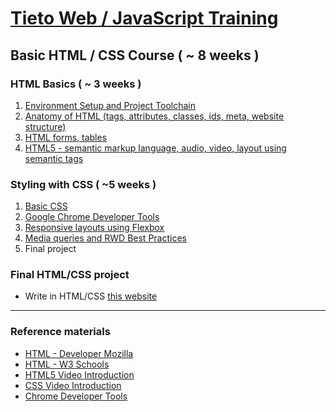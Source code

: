 # [Tieto Web / JavaScript Training](../../readme.md)

## Basic HTML / CSS Course ( ~ 8 weeks )

### HTML Basics ( ~ 3 weeks )

1. [Environment Setup and Project Toolchain](./lesson_00_the_setup/readme.md) 
2. [Anatomy of HTML (tags, attributes, classes, ids, meta, website structure)](./lesson_01_anatomy_of_html/readme.md)
3. [HTML forms, tables](./lesson_02_forms_tables/readme.md)
4. [HTML5 - semantic markup language, audio, video, layout using semantic tags](./lesson_03_HTML5/readme.md)

### Styling with CSS ( ~5 weeks )
1. [Basic CSS](lesson_04_basic_css/readme.md)
2. [Google Chrome Developer Tools](https://developers.google.com/web/tools/chrome-devtools/css/)
3. [Responsive layouts using Flexbox](lesson_05_responsive-layout)
4. [Media queries and RWD Best Practices](lesson_06_media_queries)
4. Final project


### Final HTML/CSS project
- Write in HTML/CSS [this website](https://blackrockdigital.github.io/startbootstrap-freelancer/)
---
### Reference materials
- [HTML - Developer Mozilla](https://developer.mozilla.org/en-US/docs/Web/HTML)
- [HTML - W3 Schools](https://developer.mozilla.org/en-US/docs/Web/HTML)
- [HTML5 Video Introduction](https://scrimba.com/g/ghtml)
- [CSS Video Introduction](https://scrimba.com/g/gintrotocss)
- [Chrome Developer Tools](https://www.udemy.com/devtools-2017-the-basics-of-chrome-developer-tools/)
